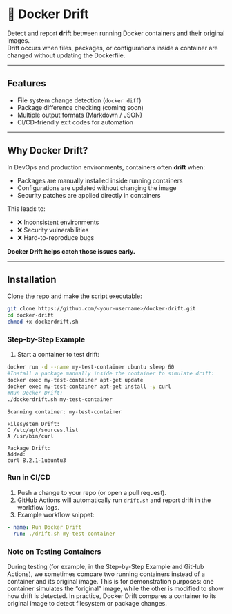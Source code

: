 # 🐳 Docker Drift

Detect and report **drift** between running Docker containers and their original images.  
Drift occurs when files, packages, or configurations inside a container are changed without updating the Dockerfile.

---

## Features
-  File system change detection (`docker diff`)
-  Package difference checking (coming soon)
-  Multiple output formats (Markdown / JSON)
-  CI/CD-friendly exit codes for automation

---

## Why Docker Drift?
In DevOps and production environments, containers often **drift** when:
- Packages are manually installed inside running containers  
- Configurations are updated without changing the image  
- Security patches are applied directly in containers  

This leads to:
- ❌ Inconsistent environments  
- ❌ Security vulnerabilities  
- ❌ Hard-to-reproduce bugs  

**Docker Drift helps catch those issues early.**


---


## Installation 
Clone the repo and make the script executable:
```bash
git clone https://github.com/<your-username>/docker-drift.git
cd docker-drift
chmod +x dockerdrift.sh
```
### Step-by-Step Example

1. Start a container to test drift:
```bash
docker run -d --name my-test-container ubuntu sleep 60
#Install a package manually inside the container to simulate drift:
docker exec my-test-container apt-get update
docker exec my-test-container apt-get install -y curl
#Run Docker Drift:
./dockerdrift.sh my-test-container
```
```## Example Output:
Scanning container: my-test-container

Filesystem Drift:
C /etc/apt/sources.list
A /usr/bin/curl

Package Drift:
Added:
curl 8.2.1-1ubuntu3
```

### Run in CI/CD

1. Push a change to your repo (or open a pull request).
2. GitHub Actions will automatically run `drift.sh` and report drift in the workflow logs.
3. Example workflow snippet:
```yaml
- name: Run Docker Drift
  run: ./drift.sh my-test-container
```
### Note on Testing Containers

During testing (for example, in the Step-by-Step Example and GitHub Actions), we sometimes compare two running containers instead of a container and its original image.
This is for demonstration purposes: one container simulates the “original” image, while the other is modified to show how drift is detected.
In practice, Docker Drift compares a container to its original image to detect filesystem or package changes.
